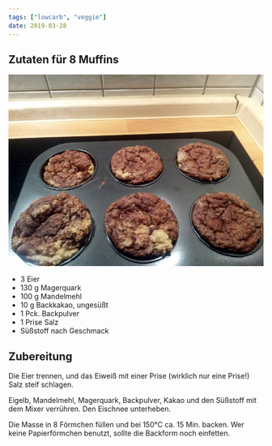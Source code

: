 ```yaml
---
tags: ["lowcarb", "veggie"]
date: 2019-03-28
---
```


## Zutaten für 8 Muffins
![](../img/low-carb-schokomuffins.jpg)

- 3         Eier
- 130 g     Magerquark
- 100 g     Mandelmehl
- 10 g      Backkakao, ungesüßt
- 1 Pck.    Backpulver
- 1 Prise   Salz
- Süßstoff nach Geschmack

## Zubereitung
Die Eier trennen, und das Eiweiß mit einer Prise (wirklich nur eine Prise!) Salz steif schlagen.

Eigelb, Mandelmehl, Magerquark, Backpulver, Kakao und den Süßstoff mit dem Mixer verrühren. Den Eischnee unterheben.

Die Masse in 8 Förmchen füllen und bei 150°C ca. 15 Min. backen. Wer keine Papierförmchen benutzt, sollte die Backform noch einfetten.

